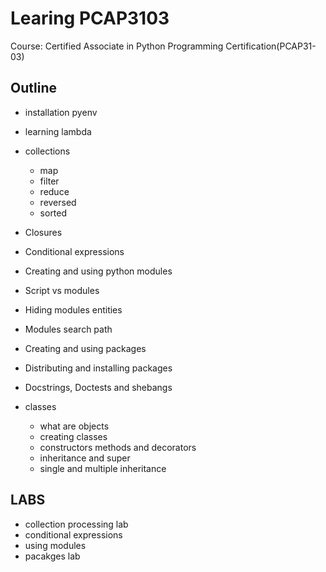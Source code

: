 # Learing PCAP3103

Course: Certified Associate in Python Programming Certification(PCAP31-03)

## Outline

- installation pyenv

- learning lambda

- collections
  - map
  - filter
  - reduce
  - reversed
  - sorted

- Closures
- Conditional expressions
- Creating and using python modules
- Script vs modules
- Hiding modules entities
- Modules search path
- Creating and using packages
- Distributing and installing packages
- Docstrings, Doctests and shebangs
- classes
  - what are objects
  - creating classes
  - constructors methods and decorators
  - inheritance and super
  - single and multiple inheritance
  
## LABS

- collection processing lab
- conditional expressions
- using modules
- pacakges lab
